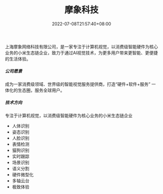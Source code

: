 ﻿---
weight: 
title: "摩象科技"
description: "上海摩象网络科技有限公司，是一家专注于计算机视觉，以消费级智能硬件为核心业务的小米生态链企业，致力于通过AI视觉技术，为更多用户带来更智能、更便捷的生活体验。"
date: 2022-07-08T21:57:40+08:00
lastmod: 2022-07-08T16:45:40+08:00
draft: false
authors: ["MineW"]
featuredImage: "333.jpg"
link: "https://www.moshontek.com/"
tags: ["摩象科技","AR/VR/MR/XR"]
categories: ["navigation"]
navigation: ["AR/VR/MR/XR"]
lightgallery: true
toc: true
pinned: false
recommend: false
recommend1: false
---
上海摩象网络科技有限公司，是一家专注于计算机视觉，以消费级智能硬件为核心业务的小米生态链企业，致力于通过AI视觉技术，为更多用户带来更智能、更便捷的生活体验。

##### 公司愿景

成为一家消费级领域、世界级的智能视觉服务提供商，打造“硬件+软件+服务” 一体化的生态圈，服务全球用户。

##### 技术方向

专注于计算机视觉，以消费级智能硬件为核心业务的小米生态链企业

- 人体识别
- 姿态识别
- 人脸识别
- 表情检测
- 猫狗识别
- 实时跟踪
- 场景识别
- 语义分割
- 硬件微型化
- 多轴云台
- 极致体验